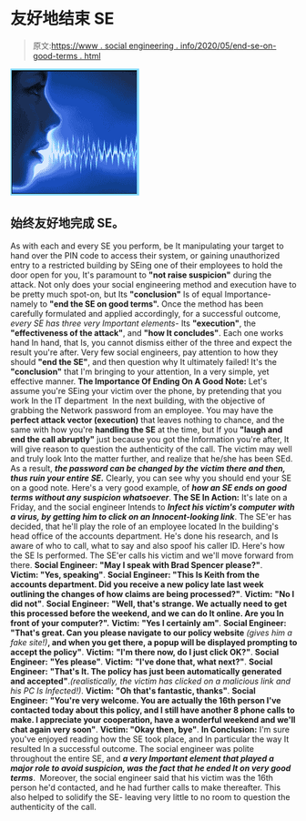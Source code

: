 # 友好地结束 SE

> 原文:[https://www . social engineering . info/2020/05/end-se-on-good-terms . html](https://www.socialengineering.info/2020/05/end-se-on-good-terms.html)

[![](img/8b6892d364f3705221a7c6fbcfb3360d.png)](https://1.bp.blogspot.com/-R2ILn408RvM/Xq7zBQCNfhI/AAAAAAAAJzo/jppsj0feGs8L3nDNc9oc-fKrsECLQRiFACLcBGAsYHQ/s1600/Social%2BEngineering.%2Bwww.socialngineering.info.png)

## **始终友好地完成 SE。**

As with each and every SE you perform, be It manipulating your target to hand over the PIN code to access their system, or gaining unauthorized entry to a restricted building by SEing one of their employees to hold the door open for you, It's paramount to **"not raise suspicion"** during the attack. Not only does your social engineering method and execution have to be pretty much spot-on, but Its **"conclusion"** Is of equal Importance- namely to **"end the SE on good terms".**
Once the method has been carefully formulated and applied accordingly, for a successful outcome, *every SE has three very Important elements*- Its **"execution"**, the **"effectiveness of the attack"**, and **"how It concludes"**. Each one works hand In hand, that Is, you cannot dismiss either of the three and expect the result you're after. Very few social engineers, pay attention to how they should **"end the SE"**, and then question why It ultimately failed! It's the **"conclusion"** that I'm bringing to your attention, In a very simple, yet effective manner.
  **The Importance Of Ending On A Good Note:**
  Let's assume you're SEing your victim over the phone, by pretending that you work In the IT department  In the next building, with the objective of grabbing the Network password from an employee. You may have the **perfect attack vector (execution)** that leaves nothing to chance, and the same with how you're **handling the SE** at the time, but If you **"laugh and end the call abruptly"** just because you got the Information you're after, It will give reason to question the authenticity of the call.
  The victim may well and truly look Into the matter further, and realize that he/she has been SEd. As a result, ***the password can be changed by the victim there and then, thus ruin your entire SE.*** Clearly, you can see why you should end your SE on a good note. Here's a very good example, of ***how an SE ends on good terms without any suspicion whatsoever***.
  **The SE In Action:**
  It's late on a Friday, and the social engineer Intends to ***Infect his victim's computer with a virus, by getting him to click on an Innocent-looking link***. The SE'er has decided, that he'll play the role of an employee located In the building's head office of the accounts department. He's done his research, and Is aware of who to call, what to say and also spoof his caller ID.
  Here's how the SE Is performed. The SE'er calls his victim and we'll move forward from there.
  **Social Engineer:** **"May I speak with Brad Spencer please?"**.
**Victim: "Yes, speaking"**.
**Social Engineer: "This Is Keith from the accounts department. Did you receive a new policy late last week outlining the changes of how claims are being processed?"**.
**Victim:** **"No I did not"**.
**Social Engineer:** **"Well, that's strange. We actually need to get this processed before the weekend, and we can do It online. Are you In front of your computer?".**
**Victim:** **"Yes I certainly am"**.
**Social Engineer:** **"That's great. Can you please navigate to our policy website** *(gives him a fake site!)***, and when you get there, a popup will be displayed prompting to accept the policy"**.
**Victim:** **"I'm there now, do I just click OK?"**.
**Social Engineer:** **"Yes please"**.
**Victim:** **"I've done that, what next?"**.
**Social Engineer:** **"That's It. The policy has just been automatically generated and accepted"**.*(realistically, the victim has clicked on a malicious link and his PC Is Infected!)*.
**Victim:** **"Oh that's fantastic, thanks"**.
**Social Engineer:** **"You're very welcome. You are actually the 16th person I've contacted today about this policy, and I still have another 8 phone calls to make. I appreciate your cooperation, have a wonderful weekend and we'll chat again very soon"**.
**Victim: "Okay then, bye"**.
  **In Conclusion:**
  I'm sure you've enjoyed reading how the SE took place, and In particular the way It resulted In a successful outcome. The social engineer was polite throughout the entire SE, and ***a very Important element that played a major role to avoid suspicion, was the fact that he ended It on very good terms***. 
  Moreover, the social engineer said that his victim was the 16th person he'd contacted, and he had further calls to make thereafter. This also helped to solidify the SE- leaving very little to no room to question the authenticity of the call.